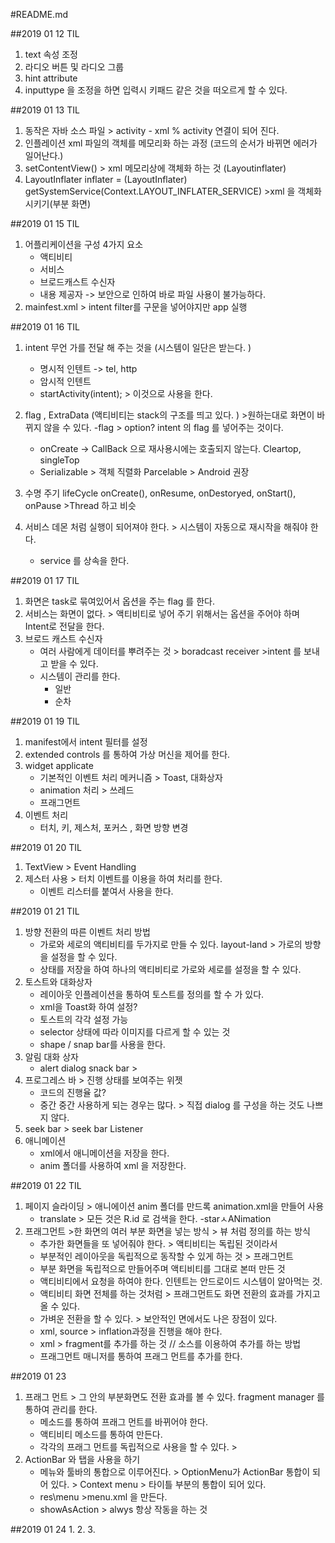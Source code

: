 #README.md

##2019 01 12 TIL
1. text 속성 조정
2. 라디오 버튼 및 라디오 그룹
3. hint attribute
4. inputtype 을 조정을 하면 입력시 키패드 같은 것을 떠오르게 할 수 있다.

##2019 01 13 TIL
1. 동작은 자바 소스 파일 > activity - xml % activity 연결이 되어 진다.
2. 인플레이션 xml 파일의 객체를 메모리화 하는 과정 (코드의 순서가 바뀌면 에러가 일어난다.)
3. setContentView() > xml 메모리상에 객체화 하는 것 (Layoutinflater)
4. LayoutInflater inflater = (LayoutInflater) getSystemService(Context.LAYOUT_INFLATER_SERVICE) >xml 을 객체화 시키기(부분 화면)

##2019 01 15 TIL
1. 어플리케이션을 구성 4가지 요소
    - 액티비티
    - 서비스
    - 브로드캐스트 수신자
    - 내용 제공자 -> 보안으로 인하여 바로 파일 사용이 불가능하다.
2. mainfest.xml > intent filter를 구문을 넣어야지만 app 실행

##2019 01 16 TIL
1. intent 무언 가를 전달 해 주는 것을 (시스템이 일단은 받는다. )
    - 명시적 인텐트 -> tel, http
    - 암시적 인텐트
    - startActivity(intent); > 이것으로 사용을 한다.
2. flag , ExtraData (액티비티는 stack의 구조를 띄고 있다. ) >원하는대로 화면이 바뀌지 않을 수 있다.
    -flag > option? intent 의 flag 를 넣어주는 것이다.
    - onCreate -> CallBack 으로 재사용시에는 호출되지 않는다. Cleartop, singleTop
    - Serializable > 객체 직렬화 Parcelable > Android 권장

3. 수명 주기 lifeCycle onCreate(), onResume, onDestoryed, onStart(), onPause >Thread 하고 비슷
4. 서비스 데몬 처럼 실행이 되어져야 한다. > 시스템이 자동으로 재시작을 해줘야 한다. 
    -  service 를 상속을 한다. 
    
##2019 01 17 TIL
1. 화면은 task로 묶여있어서 옵션을 주는 flag 를 한다. 
2. 서비스는 화면이 없다. > 액티비티로 넣어 주기 위해서는 옵션을 주어야 하며 Intent로 전달을 한다.
3. 브로드 캐스트 수신자 
    - 여러 사람에게 데이터를 뿌려주는 것 > boradcast receiver >intent 를 보내고 받을 수 있다. 
    - 시스템이 관리를 한다. 
        - 일반
        - 순차

##2019 01 19 TIL
1. manifest에서 intent 필터를 설정
2.  extended controls 를 통하여 가상 머신을 제어를 한다. 
3. widget applicate
    - 기본적인 이벤트 처리 메커니즘 > Toast,  대화상자
    - animation 처리 > 쓰레드
    - 프래그먼트
4. 이벤트 처리
    - 터치, 키, 제스처, 포커스 , 화면 방향 변경
    
##2019 01 20 TIL
1. TextView > Event Handling
2. 제스터 사용 > 터치 이벤트를 이용을 하여 처리를 한다. 
    - 이벤트 리스터를 붙여서 사용을 한다. 

##2019 01 21 TIL
1. 방향 전환의 따른 이벤트 처리 방법
    - 가로와 세로의 액티비티를 두가지로 만들 수 있다. layout-land > 가로의 방향을 설정을 할 수 있다. 
    - 상태를 저장을 하여 하나의 액티비티로 가로와 세로를 설정을 할 수 있다. 
2. 토스트와 대화상자
     - 레이아웃 인플레이션을 통하여 토스트를 정의를 할 수 가 있다. 
     - xml을 Toast화 하여 설정?
     - 토스트의 각각 설정 가능
     - selector 상태에 따라 이미지를 다르게 할 수 있는 것
     -  shape / snap bar를 사용을 한다.  
3. 알림 대화 상자
    -  alert dialog snack bar > 
4. 프로그레스 바 > 진행 상태를 보여주는 위젯
    - 코드의 진행율 값?
    - 중간 중간 사용하게 되는 경우는 많다. > 직접 dialog 를 구성을 하는 것도 
        나쁘지 않다. 
5. seek bar > seek bar Listener    
6. 애니메이션 
    - xml에서 애니메이션을 저장을 한다. 
    - anim 폴더를 사용하여 xml 을 저장한다. 

##2019 01 22 TIL
1. 페이지 슬라이딩 > 애니에이션 anim 폴더를 만드록 animation.xml을 만들어 사용
    - translate > 모든 것은 R.id 로 검색을 한다. 
    -starㅅANimation
2. 프래그먼트 >한 화면의 여러 부분 화면을 넣는 방식 > 뷰 처럼 정의를 하는 방식
     - 추가한 화면들을 또 넣어줘야 한다. > 액티비티는 독립된 것이라서
     - 부분적인 레이아웃을 독립적으로 동작할 수 있게 하는 것 > 프래그먼트
     - 부분 화면을 독립적으로 만들어주며 액티비티를 그대로 본떠 만든 것
     - 액티비티에서 요청을 하여야 한다. 인텐트는 안드로이드 시스템이 알아먹는 것.
     - 액티비티 화면 전체를 하는 것처럼 > 프래그먼트도 화면 전환의 효과를 가지고 올 수 있다. 
     - 가벼운 전환을 할 수 있다. > 보안적인 면에서도 나은 장점이 있다. 
     - xml, source > inflation과정을 진행을 해야 한다. 
     - xml > fragment를 추가를 하는 것 // 소스를 이용하여 추가를 하는 방법
     - 프래그먼트 매니저를 통하여 프래그 먼트를 추가를 한다. 

##2019 01 23 
1. 프래그 먼트  > 그 안의 부분화면도 전환 효과를 볼 수 있다.  fragment manager 를 통하여 관리를 한다. 
    - 메소드를 통하여 프래그 먼트를 바뀌어야 한다.
    -  액티비티 메소드를 통하여 만든다. 
    - 각각의 프래그 먼트를 독립적으로 사용을 할 수 있다. > 
2. ActionBar 와 탭을 사용을 하기
    - 메뉴와 툴바의 통합으로 이루어진다. > OptionMenu가 ActionBar 통합이 되어 있다.  > Context menu > 타이틀 부분의 통합이 되어 있다. 
    - res\menu >menu.xml 을 만든다. 
    - showAsAction > alwys 항상 작동을 하는 것

##2019 01 24
1. 
2. 
3. 